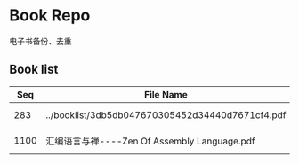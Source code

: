 Book Repo
=========

电子书备份、去重

Book list
---------

| Seq | File Name | Size | MD5 |
| --- | --------- | ---- | --- |
| 283 | ../booklist/3db5db047670305452d34440d7671cf4.pdf | 2.5 MB | 3db5db047670305452d34440d7671cf4 | 
| 1100 | 汇编语言与禅----Zen Of Assembly Language.pdf | 2.5 MB | 3db5db047670305452d34440d7671cf4 | 
